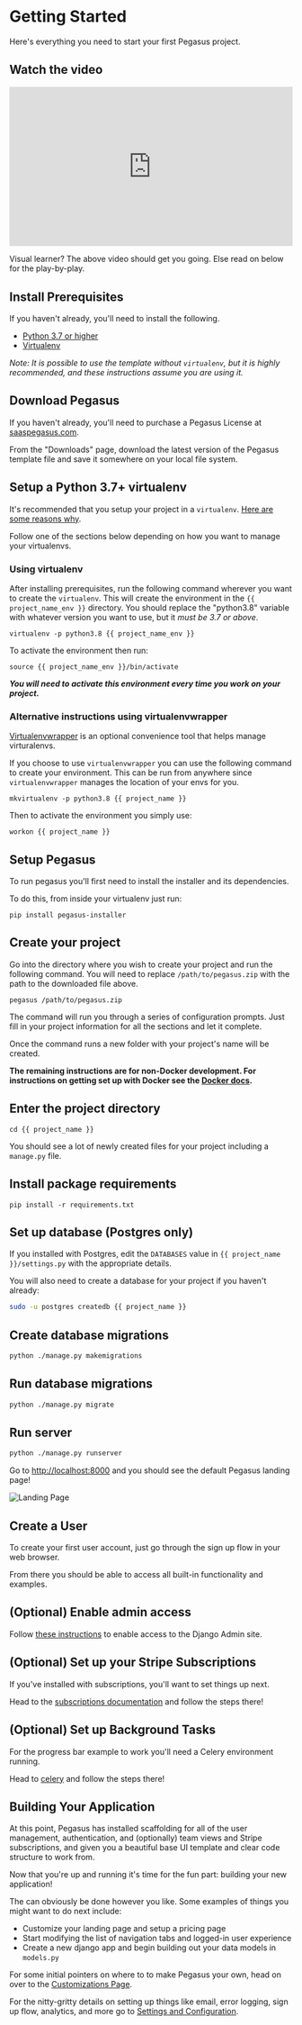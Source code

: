 Getting Started
===============

Here's everything you need to start your first Pegasus project.

## Watch the video

<div style="position: relative; padding-bottom: 56.25%; height: 0; overflow: hidden; max-width: 100%; height: auto; margin-bottom: 1em;">
    <iframe src="https://www.youtube.com/embed/wMNYQCX4tTE" frameborder="0" allowfullscreen style="position: absolute; top: 0; left: 0; width: 100%; height: 100%;"></iframe>
</div>

Visual learner? The above video should get you going.
Else read on below for the play-by-play.

## Install Prerequisites

If you haven't already, you'll need to install the following.

- [Python 3.7 or higher](https://www.python.org/downloads/)
- [Virtualenv](https://virtualenv.pypa.io/en/stable/)

*Note: It is possible to use the template without `virtualenv`, 
but it is highly recommended, and these instructions assume you are using it.*

## Download Pegasus

If you haven't already, you'll need to purchase a Pegasus License at [saaspegasus.com](http://www.saaspegasus.com/).

From the "Downloads" page, download the latest version of the Pegasus template file and save it somewhere on your local file system.

## Setup a Python 3.7+ virtualenv

It's recommended that you setup your project in a `virtualenv`.
[Here are some reasons why](https://help.pythonanywhere.com/pages/VirtualenvsExplained/).

Follow one of the sections below depending on how you want to manage your virtualenvs.
 
### Using virtualenv

After installing prerequisites, run the following command wherever you want to create
the `virtualenv`. This will create the environment in the `{{ project_name_env }}` directory.
You should replace the "python3.8" variable with whatever version you want to use, 
but it *must be 3.7 or above*.

```
virtualenv -p python3.8 {{ project_name_env }}
```

To activate the environment then run:

```
source {{ project_name_env }}/bin/activate
```

***You will need to activate this environment every time you work on your project.***

### Alternative instructions using virtualenvwrapper

[Virtualenvwrapper](https://virtualenvwrapper.readthedocs.io/en/latest/) is an optional convenience 
tool that helps manage virturalenvs. 
 
If you choose to use `virtualenvwrapper` you can use the following command to create your environment.
This can be run from anywhere since `virtualenvwrapper` manages the location of your envs for you.

```
mkvirtualenv -p python3.8 {{ project_name }}
```

Then to activate the environment you simply use:

```
workon {{ project_name }}
```

## Setup Pegasus

To run pegasus you'll first need to install the installer and its dependencies.

To do this, from inside your virtualenv just run:

```
pip install pegasus-installer
```

## Create your project

Go into the directory where you wish to create your project and run the following command.
You will need to replace `/path/to/pegasus.zip` with the path to the downloaded file above.

```
pegasus /path/to/pegasus.zip
```

The command will run you through a series of configuration prompts. 
Just fill in your project information for all the sections and let it complete.

Once the command runs a new folder with your project's name will be created.

**The remaining instructions are for non-Docker development.
For instructions on getting set up with Docker see the [Docker docs](/docker/).**

## Enter the project directory

```
cd {{ project_name }}
```

You should see a lot of newly created files for your project including a `manage.py` file.

## Install package requirements

```
pip install -r requirements.txt
```

## Set up database (Postgres only)

If you installed with Postgres, edit the `DATABASES` value in `{{ project_name }}/settings.py` with
the appropriate details.

You will also need to create a database for your project if you haven't already:

```bash
sudo -u postgres createdb {{ project_name }}
```

## Create database migrations

```bash
python ./manage.py makemigrations
```

## Run database migrations

```bash
python ./manage.py migrate
```

## Run server

```bash
python ./manage.py runserver
```

Go to [http://localhost:8000](http://localhost:8000) and you should see the default Pegasus landing page!

![Landing Page](images/pegasus-landing-page.png)

## Create a User

To create your first user account, just go through the sign up flow in your web browser.

From there you should be able to access all built-in functionality and examples.

## (Optional) Enable admin access

Follow [these instructions](cookbooks#use-the-django-admin-ui) to enable access to the Django Admin site.

## (Optional) Set up your Stripe Subscriptions

If you've installed with subscriptions, you'll want to set things up next.

Head to the [subscriptions documentation](/subscriptions) and follow the steps there!

## (Optional) Set up Background Tasks

For the progress bar example to work you'll need a Celery environment running.

Head to [celery](/celery) and follow the steps there!

## Building Your Application

At this point, Pegasus has installed scaffolding for all of the user management, authentication, and (optionally) 
team views and Stripe subscriptions, and given you a beautiful base UI template and clear code 
structure to work from. 
 
Now that you're up and running it's time for the fun part: building your new application!

The can obviously be done however you like.
Some examples of things you might want to do next include:

- Customize your landing page and setup a pricing page
- Start modifying the list of navigation tabs and logged-in user experience
- Create a new django app and begin building out your data models in `models.py`

For some initial pointers on where to to make Pegasus your own, head on over to the 
[Customizations Page](/customizations).

For the nitty-gritty details on setting up things like email, error logging, sign up flow, analytics, and more 
go to [Settings and Configuration](/configuration).
